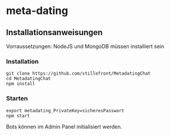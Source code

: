 # meta-dating

## Installationsanweisungen

Vorraussetzungen: NodeJS und MongoDB müssen installiert sein

### Installation

```
git clone https://github.com/stillefront/MetadatingChat
cd MetadatingChat
npm install
```

### Starten

```
export metadating_PrivateKey=sicheresPasswort
npm start
```

Bots können im Admin Panel initialisiert werden. 
